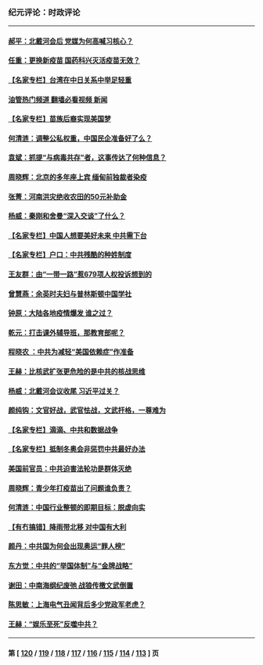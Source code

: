 ### 纪元评论：时政评论
---
#### [郝平：北戴河会后 党媒为何高喊习核心？](../../pages/nsc1025/n13162607.md?08150330) 
#### [任重：更换新疫苗 国药科兴灭活疫苗无效？](../../pages/nsc1025/n13162571.md?08150330) 
#### [【名家专栏】台湾在中日关系中举足轻重](../../pages/nsc1025/n13160478.md?08150330) 
#### [油管热门频道 翻墙必看视频 新闻](ok?08150330)
#### [【名家专栏】苗族后裔实现美国梦](../../pages/nsc1025/n13162351.md?08150330) 
#### [何清涟：调整公私权重，中国民企准备好了么？](../../pages/nsc1025/n13161598.md?08150330) 
#### [袁斌：抓提“与病毒共存”者，这事传达了何种信息？](../../pages/nsc1025/n13161892.md?08150330) 
#### [周晓辉：北京的多年座上宾 缅甸前独裁者染疫](../../pages/nsc1025/n13161850.md?08150330) 
#### [张菁：河南洪灾绝收农田的50元补助金](../../pages/nsc1025/n13161827.md?08150330) 
#### [杨威：秦刚和舍曼“深入交谈”了什么？](../../pages/nsc1025/n13161171.md?08150330) 
#### [【名家专栏】中国人想要美好未来 中共需下台](../../pages/nsc1025/n13160390.md?08150330) 
#### [【名家专栏】户口：中共残酷的种姓制度](../../pages/nsc1025/n13160423.md?08150330) 
#### [王友群：由“一带一路”惹679项人权投诉想到的](../../pages/nsc1025/n13158961.md?08150330) 
#### [曾慧燕：余英时夫妇与普林斯顿中国学社](../../pages/nsc1025/n13159706.md?08150330) 
#### [钟原：大陆各地疫情爆发 谁之过？](../../pages/nsc1025/n13158338.md?08150330) 
#### [乾元：打击课外辅导班，那教育部呢？](../../pages/nsc1025/n13159628.md?08150330) 
#### [程晓农 ：中共为减轻“美国依赖症”作准备](../../pages/nsc1025/n13159529.md?08150330) 
#### [王赫：比核武扩张更危险的是中共的核战思维](../../pages/nsc1025/n13159029.md?08150330) 
#### [杨威：北戴河会议收尾 习近平过关？](../../pages/nsc1025/n13158853.md?08150330) 
#### [颜纯钩：文官好战，武官怯战，文武扞格，一尊难为](../../pages/nsc1025/n13158161.md?08150330) 
#### [【名家专栏】滴滴、中共和数据战争](../../pages/nsc1025/n13157786.md?08150330) 
#### [【名家专栏】抵制冬奥会非惩罚中共最好办法](../../pages/nsc1025/n13157699.md?08150330) 
#### [美国前官员：中共迫害法轮功是群体灭绝](../../pages/nsc1025/n13157750.md?08150330) 
#### [周晓辉：青少年打疫苗出了问题谁负责？](../../pages/nsc1025/n13158230.md?08150330) 
#### [何清涟：中国行业整顿的即期目标：脱虚向实](../../pages/nsc1025/n13158048.md?08150330) 
#### [【有冇搞错】降雨带北移 对中国有大利](../../pages/nsc1025/n13155864.md?08150330) 
#### [颜丹：中共国为何会出现奥运“罪人榜”](../../pages/nsc1025/n13156939.md?08150330) 
#### [东方觉：中共的“举国体制”与“金牌战略”](../../pages/nsc1025/n13157031.md?08150330) 
#### [谢田：中南海纲纪废弛 战狼传檄文武倒置](../../pages/nsc1025/n13156981.md?08150330) 
#### [陈思敏：上海电气丑闻背后多少党政军老虎？](../../pages/nsc1025/n13155917.md?08150330) 
#### [王赫：“娱乐至死”反噬中共？](../../pages/nsc1025/n13156328.md?08150330) 

---
#### 第 [ [120](./120.md?08150330) / [119](./119.md?08150330) / [118](./118.md?08150330) / [117](./117.md?08150330) / [116](./116.md?08150330) / [115](./115.md?08150330) / [114](./114.md?08150330) / [113](./113.md?08150330) ] 页
